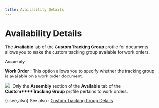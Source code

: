 ```yaml
---
title: Availability Details
---
```


# Availability Details


The **Available** tab of the **Custom Tracking Group** profile for documents  allows you to make the custom tracking group available for work orders.


Assembly


**Work Order**
: This option allows you to specify whether the tracking  group is available on a work order document.


![]({{site.ct_baseurl}}/img/note.gif)  Only  the **Assembly** section of the **Available** tab of the **Custom****Tracking** **Group**  profile pertains to work orders.


{:.see_also}
See also
: [Custom  Tracking Group Details]({{site.ct_baseurl}}/document-tracking/tracking-work-orders/custom_tracking_group_details_for_work_orders.html)
